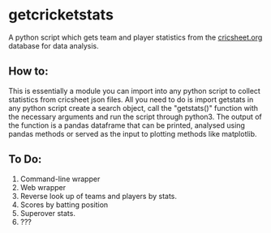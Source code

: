 # getcricketstats

A python script which gets team and player statistics from the [cricsheet.org](https://cricsheet.org/) database for data analysis.

## How to:
This is essentially a module you can import into any python script to collect statistics from cricsheet json files. All you need to do is import getstats in any python script create a search object, call the "getstats()" function with the necessary arguments and run the script through python3. The output of the function is a pandas dataframe that can be printed, analysed using pandas methods or served as the input to plotting methods like matplotlib.



## To Do:
1. Command-line wrapper
2. Web wrapper
3. Reverse look up of teams and players by stats.
4. Scores by batting position
5. Superover stats.
6. ???
